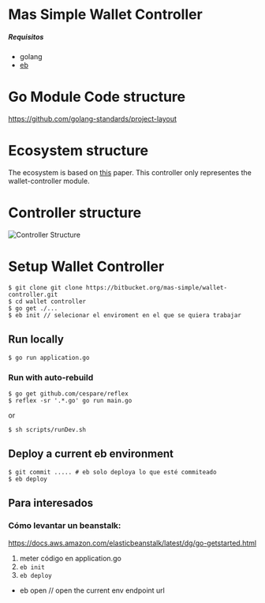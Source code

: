 # Mas Simple Wallet Controller
##### Requisitos
- golang
- [eb](https://github.com/aws/aws-elastic-beanstalk-cli-setup)

# Go Module Code structure
https://github.com/golang-standards/project-layout
# Ecosystem structure
The ecosystem is based on [this](https://www.usenix.org/legacy/publications/library/proceedings/ec98/full_papers/daswani/daswani.pdf) paper. 
This controller only representes the wallet-controller module.

# Controller structure
![Controller Structure](https://srv-file6.gofile.io/download/t8uEcz/Screen%20Shot%202020-07-04%20at%2014.50.25%20copy.png)
# Setup Wallet Controller
```
$ git clone git clone https://bitbucket.org/mas-simple/wallet-controller.git
$ cd wallet controller
$ go get ./...
$ eb init // selecionar el enviroment en el que se quiera trabajar
```

## Run locally
```
$ go run application.go
```
### Run with auto-rebuild
```
$ go get github.com/cespare/reflex
$ reflex -sr '.*.go' go run main.go
```
or
```
$ sh scripts/runDev.sh
```

## Deploy a current eb environment
```
$ git commit ..... # eb solo deploya lo que esté commiteado
$ eb deploy
```

## Para interesados
### Cómo levantar un beanstalk: 
https://docs.aws.amazon.com/elasticbeanstalk/latest/dg/go-getstarted.html
1) meter código en application.go
2) `eb init`
3) `eb deploy`

- eb open // open the current env endpoint url